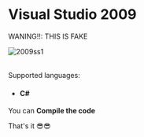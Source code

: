 # Visual Studio 2009
WANING!!: THIS IS FAKE

![2009ss1](https://user-images.githubusercontent.com/91409956/144084784-47840952-5990-40b0-be98-2cdbce581900.png)

<br>
Supported languages:
<ul>
  <li>
    <h4>C#</h4>
  </li>
</ul>



You can **Compile the code**

That's it 😎😎

